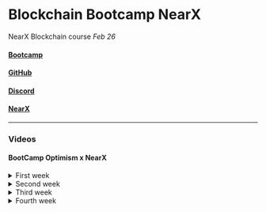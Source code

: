 # Blockchain Bootcamp NearX

NearX Blockchain course _Feb 26_

#### [Bootcamp](https://nearx.com.br/bootcamp)

#### [GitHub](https://github.com/nrxschool/bootcamp-optimism)

#### [Discord](https://discord.gg/nearx)

#### [NearX](https://linktr.ee/nearxinnovation)

---

### Videos

#### BootCamp Optimism x NearX

<details>
<summary>First week</summary>

> Aula 1 - Blockchain Básico - [Class 1 - Feb 26](https://www.youtube.com/watch?v=yModQgXgCdI)

> Aula 2 - Blockchain Básico / Javascript Básico - [Class 2 - Feb 27](https://www.youtube.com/watch?v=p2MnBva1g58)

> Aula 3 - Blockchain Básico / Criptografia - [Class 3 - Feb 28](https://www.youtube.com/watch?v=xoAwwe6uODk)

> Aula 4 - Blockchain Básico / Bibliotecas Cripto - [Class 4 - Feb 29](https://www.youtube.com/watch?v=WH_GPLiPJ78)

> Aula 5 - Blockchain Básico / Solidity Básico - [Class 5 - Mar 1](https://www.youtube.com/watch?v=PCqhzFVqjAU)

</details>

<details>
<summary>Second week</summary>

> Aula 6 - Foundry / EVM [Class 6 - Mar 4](https://www.youtube.com/watch?v=8PcPPJb443I)

> Aula 7 - ERC20 [Class 7 - Mar 5](https://www.youtube.com/watch?v=6diK9i6eNqw)

> Class 8 - Mar 6

> Class 9 - Mar 7

> Class 10 - Mar 8

</details>

<details>
<summary>Third week</summary>

> Class 11 - Mar 11

> Class 12 - Mar 12

> Class 13 - Mar 13

> Class 14 - Mar 14

> Class 15 - Mar 15

</details>

<details>
<summary>Fourth week</summary>

> Class 16 - Mar 18

> Class 17 - Mar 19

> Class 18 - Mar 20

> Class 19 - Mar 21

> Class 20 - Mar 22

</details>
